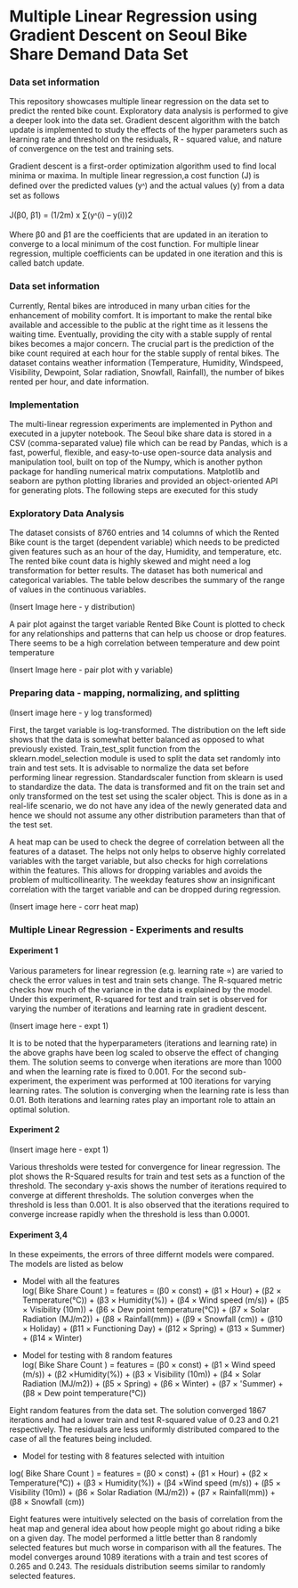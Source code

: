 # Multiple Linear Regression using Gradient Descent on Seoul Bike Share Demand Data Set
### Data set information
This repository showcases multiple linear regression on the data set to predict the rented bike count. Exploratory data analysis is performed to give a deeper look into the data set. Gradient descent algorithm with the batch update is implemented to study the effects of the hyper parameters such as learning rate and threshold on the residuals, R - squared value, and nature of convergence on the test and training sets.

Gradient descent is a first-order optimization algorithm used to find local minima or maxima. In multiple linear regression,a cost function (J) is defined over the predicted values (yᶺ) and the actual values (y) from a data set as follows<br><br>
J(β0, β1) = (1/2m) x ∑(yᶺ(i) – y(i))2 <br><br>
Where β0 and β1 are the coefficients that are updated in an iteration to converge to a local minimum of the cost function. For multiple linear regression, multiple coefficients can be updated in one iteration and this is called batch update.

### Data set information
Currently, Rental bikes are introduced in many urban cities for the enhancement of mobility comfort. It is important to make the rental bike available and accessible to the public at the right time as it lessens the waiting time. Eventually, providing the city with a stable supply of rental bikes becomes a major concern. The crucial part is the prediction of the bike count required at each hour for the stable supply of rental bikes. The dataset contains weather information (Temperature, Humidity, Windspeed, Visibility, Dewpoint, Solar radiation, Snowfall, Rainfall), the number of bikes rented per hour, and date information.

### Implementation
The multi-linear regression experiments are implemented in Python and executed in a jupyter notebook. The Seoul bike share data is stored in a CSV (comma-separated value) file which can be read by Pandas, which is a fast, powerful, flexible, and easy-to-use open-source data analysis and manipulation tool, built on top of the Numpy, which is another python package for handling numerical matrix computations. Matplotlib and seaborn are python plotting libraries and provided an object-oriented API for generating plots. The following steps are executed for this study

### Exploratory Data Analysis

The dataset consists of 8760 entries and 14 columns of which the Rented Bike count is the target (dependent variable) which needs to be predicted given features such as an hour of the day, Humidity, and temperature, etc. The rented bike count data is highly skewed and might need a log transformation for better results. The dataset
has both numerical and categorical variables. The table below describes the summary of the range of values in the continuous variables.

(Insert Image here - y distribution)

A pair plot against the target variable Rented Bike Count is plotted to check for any relationships and patterns that can help us choose or drop features. There seems to be a high correlation between temperature and dew point temperature

(Insert Image here - pair plot with y variable)



### Preparing data - mapping, normalizing, and splitting

(Insert image here - y log transformed)

First, the target variable is log-transformed. The distribution on the left side shows that the data is
somewhat better balanced as opposed to what previously existed.
Train_test_split function from the sklearn.model_selection module is used to split the data set randomly into train and test sets. It is advisable to normalize the data set before performing linear regression. Standardscaler function from sklearn is used to standardize the data. The data is transformed and fit on the train set and only transformed on the test set using the scaler object. This is done as in a real-life scenario, we do not have any idea of the newly generated data and hence we should not assume any other distribution parameters than that of the test set.


A heat map can be used to check the degree of correlation between all the features of a dataset. The helps not only helps to observe highly correlated variables with the target variable, but also checks for high correlations within the features. This allows for dropping variables and avoids the problem of multicollinearity. The weekday features show an insignificant correlation with the target variable and can be dropped during regression.

(Insert image here - corr heat map)

### Multiple Linear Regression - Experiments and results

#### Experiment 1
Various parameters for linear regression (e.g. learning rate ∝) are varied to check the error values in
test and train sets change. The R-squared metric checks how much of the variance in the data is explained by the model. Under this experiment, R-squared for test and train set is observed for varying the number of iterations and learning rate in gradient descent.

(Insert image here - expt 1)

It is to be noted that the hyperparameters (iterations and learning rate) in the above graphs have been log scaled to observe the effect of changing them. The solution seems to converge when iterations are more than 1000 and when the learning rate is fixed to 0.001. For the second sub-experiment, the experiment was performed at 100 iterations for varying learning rates. The solution is converging when the learning rate is less than 0.01. Both iterations and learning rates play an important role to attain an optimal solution.

#### Experiment 2

(Insert image here - expt 1)

Various thresholds were tested for convergence for linear regression. The plot shows the R-Squared results for train and test sets as a function of the threshold. The secondary y-axis shows the number of iterations required to converge at different thresholds. The solution converges when the threshold is less than 0.001. It is also observed that the iterations required to converge increase rapidly when the threshold is less than 0.0001.

#### Experiment 3,4
In these expeiments, the errors of three differnt models were compared. The models are listed as below

- Model with all the features <br>
log( Bike Share Count ) = features = (β0 × const) + (β1 × Hour) + (β2 × Temperature(°C)) + (β3 ×
Humidity(%)) + (β4 × Wind speed (m/s)) + (β5 × Visibility (10m)) + (β6 × Dew point temperature(°C)) + (β7 ×
Solar Radiation (MJ/m2)) + (β8 × Rainfall(mm)) + (β9 × Snowfall (cm)) + (β10 × Holiday) + (β11 × Functioning
Day) + (β12 × Spring) + (β13 × Summer) + (β14 × Winter)


- Model for testing with 8 random features  <br>
log( Bike Share Count ) = features = (β0 × const) + (β1 × Wind speed (m/s)) + (β2 ×Humidity(%)) + (β3 ×
Visibility (10m)) + (β4 × Solar Radiation (MJ/m2)) + (β5 × Spring) + (β6 × Winter) + (β7 × 'Summer) + (β8 ×
Dew point temperature(°C))

Eight random features from the data set. The solution converged 1867 iterations and had a lower train and test
R-squared value of 0.23 and 0.21 respectively. The residuals are less uniformly distributed compared to the case of all the features being included.



- Model for testing with 8 features selected with intuition  <br>

log( Bike Share Count ) = features = (β0 × const) + (β1 × Hour) + (β2 × Temperature(°C)) + (β3 ×
Humidity(%)) + (β4 ×Wind speed (m/s)) + (β5 × Visibility (10m)) + (β6 × Solar Radiation (MJ/m2)) + (β7 ×
Rainfall(mm)) + (β8 × Snowfall (cm))

Eight features were intuitively selected on the basis of correlation from the heat map and general idea about how people might go about riding a bike on a given day. The model performed a little better than 8 randomly selected features but much worse in comparison with all the features. The model converges around 1089 iterations with a train and test scores of 0.265 and 0.243. The residuals distribution seems similar to randomly selected features.







